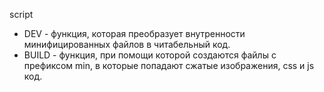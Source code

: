 script
- DEV - функция, которая преобразует внутренности минифицированных файлов в читабельный код.
- BUILD - функция, при помощи которой создаются файлы с префиксом min, в которые попадают сжатые изображения, css и js код.

